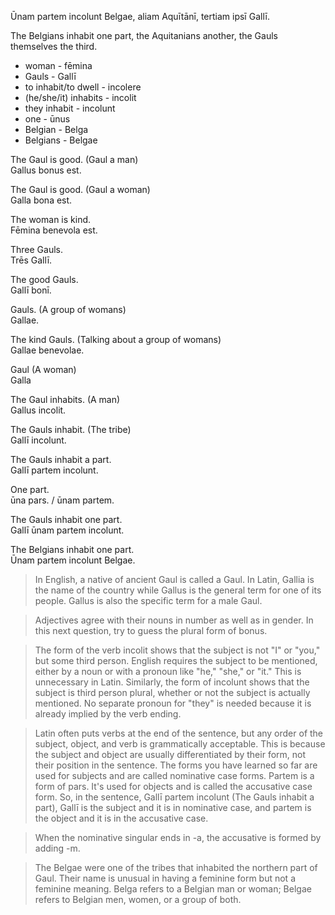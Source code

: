 Ūnam partem incolunt Belgae, aliam Aquītānī, tertiam ipsī Gallī.

The Belgians inhabit one part, the Aquitanians another, the Gauls themselves the third.

+ woman - fēmina
+ Gauls - Gallī
+ to inhabit/to dwell - incolere
+ (he/she/it) inhabits - incolit
+ they inhabit - incolunt
+ one - ūnus
+ Belgian - Belga
+ Belgians - Belgae

The Gaul is good. (Gaul a man)  
Gallus bonus est.

The Gaul is good. (Gaul a woman)  
Galla bona est.

The woman is kind.  
Fēmina benevola est.

Three Gauls.  
Trēs Gallī.

The good Gauls.  
Gallī bonī.

Gauls. (A group of womans)  
Gallae.

The kind Gauls. (Talking about a group of womans)  
Gallae benevolae.

Gaul (A woman)  
Galla

The Gaul inhabits. (A man)  
Gallus incolit.

The Gauls inhabit. (The tribe)  
Gallī incolunt.

The Gauls inhabit a part.  
Gallī partem incolunt.

One part.  
ūna pars. / ūnam partem.

The Gauls inhabit one part.  
Gallī ūnam partem incolunt.

The Belgians inhabit one part.  
Ūnam partem incolunt Belgae.

>In English, a native of ancient Gaul is called a Gaul.  In Latin, Gallia is the name of the country while Gallus is the general term for one of its people.  Gallus is also the specific term for a male Gaul. 

>Adjectives agree with their nouns in number as well as in gender.  In this next question, try to guess the plural form of bonus.

>The form of the verb incolit shows that the subject is not "I" or "you," but some third person.  English requires the subject to be mentioned, either by a noun or with a pronoun like "he," "she," or "it."  This is unnecessary in Latin.  Similarly, the form of incolunt shows that the subject is third person plural, whether or not the subject is actually mentioned.  No separate pronoun for "they" is needed because it is already implied by the verb ending.

>Latin often puts verbs at the end of the sentence, but any order of the subject, object, and verb is grammatically acceptable.  This is because the subject and object are usually differentiated by their form, not their position in the sentence. The forms you have learned so far are used for subjects and are called nominative case forms.  Partem is a form of pars.  It's used for objects and is called the accusative case form.  So, in the sentence, Gallī partem incolunt (The Gauls inhabit a part), Gallī is the subject and it is in nominative case, and partem is the object and it is in the accusative case.

>When the nominative singular ends in -﻿a, the accusative is formed by adding -﻿m.

>The Belgae were one of the tribes that inhabited the northern part of Gaul. Their name is unusual in having a feminine form but not a feminine meaning.  Belga refers to a Belgian man or woman; Belgae refers to Belgian men, women, or a group of both.
